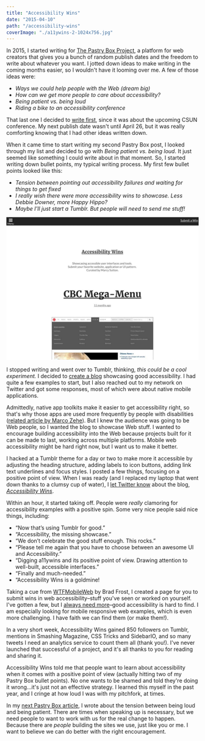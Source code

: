 ```yaml
---
title: "Accessibility Wins"
date: "2015-04-10"
path: "/accessibility-wins"
coverImage: "./a11ywins-2-1024x756.jpg"
---
```


In 2015, I started writing for [The Pastry Box Project](https://the-pastry-box-project.net/ "Link opens in a new window"), a platform for web creators that gives you a bunch of random publish dates and the freedom to write about whatever you want. I jotted down ideas to make writing in the coming months easier, so I wouldn't have it looming over me. A few of those ideas were:

- _Ways we could help people with the Web (dream big)_
- _How can we get more people to care about accessibility?_
- _Being patient vs. being loud_
- _Riding a bike to an accessibility conference_

That last one I decided to [write first](/riding-a-bicycle-to-an-accessibility-conference/), since it was about the upcoming CSUN conference. My next publish date wasn't until April 26, but it was really comforting knowing that I had other ideas written down.

When it came time to start writing my second Pastry Box post, I looked through my list and decided to go with _Being patient vs. being loud_. It just seemed like something I could write about in that moment. So, I started writing down bullet points, my typical writing process. My first few bullet points looked like this:

- _Tension between pointing out accessibility failures and waiting for things to get fixed_
- _I really wish there were more accessibility wins to showcase. Less Debbie Downer, more Happy Hippo?_
- _Maybe I’ll just start a Tumblr. But people will need to send me stuff!_

![Accessibility Wins](./a11ywins-2-1024x756.jpg)

I stopped writing and went over to Tumblr, thinking, _this could be a cool experiment._ I decided to [create a blog](https://a11ywins.tumblr.com/ "Link opens in a new window") showcasing good accessibility. I had quite a few examples to start, but I also reached out to my network on Twitter and got some responses, most of which were about native mobile applications.

Admittedly, native app toolkits make it easier to get accessibility right, so that's why those apps are used more frequently by people with disabilities ([related article by Marco Zehe](https://www.marcozehe.de/2012/12/10/why-do-native-mobile-apps-seem-to-win-all-the-time/ "Link opens in a new window")). But I knew the audience was going to be Web people, so I wanted the blog to showcase Web stuff. I wanted to encourage building accessibility into the Web because projects built for it can be made to last, working across multiple platforms. Mobile web accessibility might be hard right now, but I want us to make it better.

I hacked at a Tumblr theme for a day or two to make more it accessible by adjusting the heading structure, adding labels to icon buttons, adding link text underlines and focus styles. I posted a few things, focusing on a positive point of view. When I was ready (and I replaced my laptop that went down thanks to a clumsy cup of water), I [let Twitter know](https://twitter.com/marcysutton/status/582418630844891137 "Link opens in a new window") about the blog, [_Accessibility Wins_](https://a11ywins.tumblr.com "Link opens in a new window").

Within an hour, it started taking off. People were _really_ clamoring for accessibility examples with a positive spin. Some very nice people said nice things, including:

- “Now that’s using Tumblr for good.”
- “Accessibility, the missing showcase.”
- “We don’t celebrate the good stuff enough. This rocks.”
- “Please tell me again that you have to choose between an awesome UI and Accessibility.”
- “Digging a11ywins and its positive point of view. Drawing attention to well-built, accessible interfaces.”
- “Finally and much-needed.”
- “Accessibility Wins is a goldmine!

Taking a cue from [WTFMobileWeb](http://wtfmobileweb.com/ "Link opens in a new window") by Brad Frost, I created a page for you to submit wins in web accessibility–stuff you've seen or worked on yourself. I've gotten a few, but I [always need more](https://a11ywins.tumblr.com/submit "Link opens in a new window")–good accessibility is hard to find. I am especially looking for mobile responsive web examples, which is even more challenging. I have faith we can find them (or make them!).

In a very short week, Accessibility Wins gained 850 followers on Tumblr, mentions in Smashing Magazine, CSS Tricks and SidebarIO, and so many tweets I need an analytics service to count them all (thank you!). I've never launched that successful of a project, and it's all thanks to you for reading and sharing it.

Accessibility Wins told me that people want to learn about accessibility when it comes with a positive point of view (actually hitting two of my Pastry Box bullet points). No one wants to be shamed and told they're doing it wrong…it's just not an effective strategy. I learned this myself in the past year, and I cringe at how loud I was with my pitchfork, at times.

In my [next Pastry Box article](https://the-pastry-box-project.net/marcy-sutton/2015-april-20), I wrote about the tension between being loud and being patient. There are times when speaking up is necessary, but we need people to want to work with us for the real change to happen. Because there are _people_ building the sites we use, just like you or me. I want to believe we can do better with the right encouragement.
